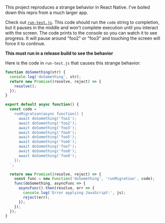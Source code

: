 This project reproduces a strange behavior in React Native. I've
boiled down this repro from a much larger app.

Check out [`run-test.js`](https://github.com/jlongster/rn-scheduling-repro/blob/master/run-test.js). This code should run the `code` string to
completion, but it pauses in the middle and won't complete execution
until you interact with the screen. The code prints to the console so
you can watch it to see progress. It will pause around "foo2" or
"foo3" and touching the screen will force it to continue.

**This must run in a release build to see the behavior**

Here is the code in `run-test.js` that causes this strange behavior:

```js
function doSomething(str) {
  console.log('doSomething', str);
  return new Promise((resolve, reject) => {
    resolve();
  });
}

export default async function() {
  const code = `
    runMigration(async function() {
      await doSomething('foo1');
      await doSomething('foo2');
      await doSomething('foo3');
      await doSomething('foo4');
      await doSomething('foo5');
      await doSomething('foo6');
      await doSomething('foo7');
      await doSomething('foo8');
      await doSomething('foo9');
    });
  `;

  return new Promise((resolve, reject) => {
    const func = new Function('doSomething', 'runMigration', code);
    func(doSomething, asyncFunc => {
      asyncFunc().then(resolve, err => {
        console.log('Error applying JavaScript:', js);
        reject(err);
      });
    });
  });
}
```